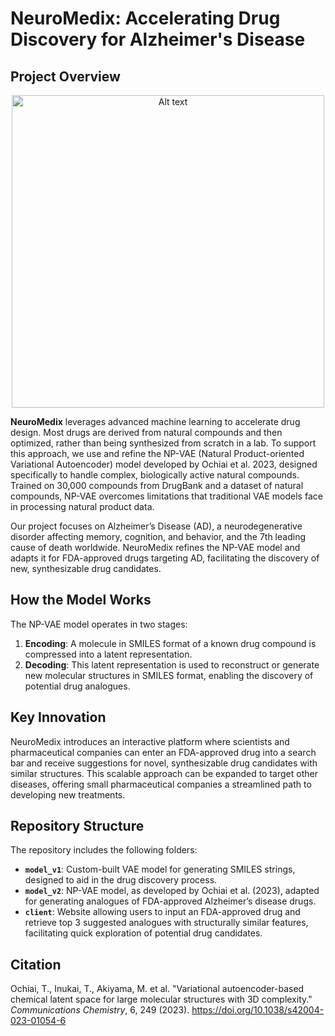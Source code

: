 # NeuroMedix: Accelerating Drug Discovery for Alzheimer's Disease

## Project Overview

<div align="center">
<img src="(https://github.com/NeuroMedix/Submission/blob/main/logo.png)" alt="Alt text" width="500"/>
</div>

**NeuroMedix** leverages advanced machine learning to accelerate drug design. Most drugs are derived from natural compounds and then optimized, rather than being synthesized from scratch in a lab. To support this approach, we use and refine the NP-VAE (Natural Product-oriented Variational Autoencoder) model developed by Ochiai et al. 2023, designed specifically to handle complex, biologically active natural compounds. Trained on 30,000 compounds from DrugBank and a dataset of natural compounds, NP-VAE overcomes limitations that traditional VAE models face in processing natural product data.

Our project focuses on Alzheimer’s Disease (AD), a neurodegenerative disorder affecting memory, cognition, and behavior, and the 7th leading cause of death worldwide. NeuroMedix refines the NP-VAE model and adapts it for FDA-approved drugs targeting AD, facilitating the discovery of new, synthesizable drug candidates.

## How the Model Works

The NP-VAE model operates in two stages:

1. **Encoding**: A molecule in SMILES format of a known drug compound is compressed into a latent representation.
2. **Decoding**: This latent representation is used to reconstruct or generate new molecular structures in SMILES format, enabling the discovery of potential drug analogues.

## Key Innovation

NeuroMedix introduces an interactive platform where scientists and pharmaceutical companies can enter an FDA-approved drug into a search bar and receive suggestions for novel, synthesizable drug candidates with similar structures. This scalable approach can be expanded to target other diseases, offering small pharmaceutical companies a streamlined path to developing new treatments.

## Repository Structure

The repository includes the following folders:

- **`model_v1`**: Custom-built VAE model for generating SMILES strings, designed to aid in the drug discovery process.
- **`model_v2`**: NP-VAE model, as developed by Ochiai et al. (2023), adapted for generating analogues of FDA-approved Alzheimer’s disease drugs.
- **`client`**: Website allowing users to input an FDA-approved drug and retrieve top 3 suggested analogues with structurally similar features, facilitating quick exploration of potential drug candidates.

## Citation

Ochiai, T., Inukai, T., Akiyama, M. et al. "Variational autoencoder-based chemical latent space for large molecular structures with 3D complexity." *Communications Chemistry*, 6, 249 (2023). https://doi.org/10.1038/s42004-023-01054-6
